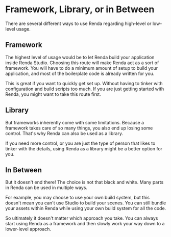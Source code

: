 # Framework, Library, or in Between

There are several different ways to use Renda regarding high-level or low-level usage.

## Framework

The highest level of usage would be to let Renda build your application inside Renda Studio. Choosing this route will
make Renda act as a sort of framework. You will have to do a minimum amount of setup to build your application, and most
of the boilerplate code is already written for you.

This is great if you want to quickly get set up. Without having to tinker with configuration and build scripts too much.
If you are just getting started with Renda, you might want to take this route first.

## Library

But frameworks inherently come with some limitations. Because a framework takes care of so many things, you also end up
losing some control. That's why Renda can also be used as a library.

If you need more control, or you are just the type of person that likes to tinker with the details, using Renda as a
library might be a better option for you.

## In Between

But it doesn't end there! The choice is not that black and white. Many parts in Renda can be used in multiple ways.

For example, you may choose to use your own build system, but this doesn't mean you can't use Studio to build your
scenes. You can still bundle your assets within Renda while using your own build system for all the code.

So ultimately it doesn't matter which approach you take. You can always start using Renda as a framework and then slowly
work your way down to a lower-level approach.
